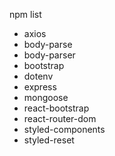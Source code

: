 npm list

- axios
- body-parse
- body-parser
- bootstrap
- dotenv
- express
- mongoose
- react-bootstrap
- react-router-dom
- styled-components
- styled-reset
